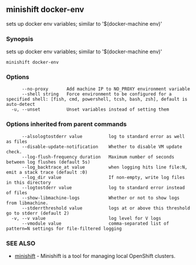 ## minishift docker-env

sets up docker env variables; similar to '$(docker-machine env)'

### Synopsis


sets up docker env variables; similar to '$(docker-machine env)'

```
minishift docker-env
```

### Options

```
      --no-proxy       Add machine IP to NO_PROXY environment variable
      --shell string   Force environment to be configured for a specified shell: [fish, cmd, powershell, tcsh, bash, zsh], default is auto-detect
  -u, --unset          Unset variables instead of setting them
```

### Options inherited from parent commands

```
      --alsologtostderr value          log to standard error as well as files
      --disable-update-notification    Whether to disable VM update check.
      --log-flush-frequency duration   Maximum number of seconds between log flushes (default 5s)
      --log_backtrace_at value         when logging hits line file:N, emit a stack trace (default :0)
      --log_dir value                  If non-empty, write log files in this directory
      --logtostderr value              log to standard error instead of files
      --show-libmachine-logs           Whether or not to show logs from libmachine.
      --stderrthreshold value          logs at or above this threshold go to stderr (default 2)
  -v, --v value                        log level for V logs
      --vmodule value                  comma-separated list of pattern=N settings for file-filtered logging
```

### SEE ALSO
* [minishift](minishift.md)	 - Minishift is a tool for managing local OpenShift clusters.

